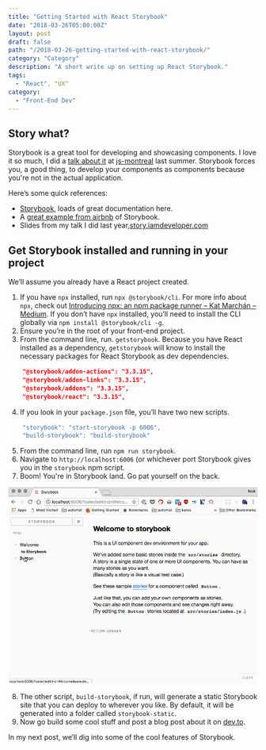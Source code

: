 ```yaml
---
title: "Getting Started with React Storybook"
date: "2018-03-26T05:00:00Z"
layout: post
draft: false
path: "/2018-03-26-getting-started-with-react-storybook/"
category: "Category"
description: "A short write up on setting up React Storybook."
tags:
  - "React", "UX"
category:
  - "Front-End Dev"
---
```


## Story what?

Storybook is a great tool for developing and showcasing components. I love it so much, I did a [talk about it](https://story.iamdeveloper.com) at [js-montreal](http://js-montreal.org) last summer. Storybook forces you, a good thing, to develop your components as components because you're not in the actual application.

Here’s some quick references:

* [Storybook](https://storybook.js.org), loads of great documentation here.
* A [great example from airbnb](http://airbnb.io/react-dates) of Storybook.
* Slides from my talk I did last year,[story.iamdeveloper.com](http://story.iamdeveloper.com)

## Get Storybook installed and running in your project

We’ll assume you already have a React project created.

1. If you have `npx` installed, run `npx @storybook/cli`. For more info about `npx`, check out [Introducing npx: an npm package runner – Kat Marchán – Medium](https://medium.com/@maybekatz/introducing-npx-an-npm-package-runner-55f7d4bd282b). If you don’t have `npx` installed, you’ll need to install the CLI globally via `npm install @storybook/cli -g`.
2. Ensure you’re in the root of your front-end project.
3. From the command line, run. `getstorybook`. Because you have React installed as a dependency, `getstorybook` will know to install the necessary packages for React Storybook as dev dependencies.

```json
    "@storybook/addon-actions": "3.3.15",
    "@storybook/addon-links": "3.3.15",
    "@storybook/addons": "3.3.15",
    "@storybook/react": "3.3.15",
```

4. If you look in your `package.json` file, you’ll have two new scripts.

```javascript
    "storybook": "start-storybook -p 6006",
    "build-storybook": "build-storybook"
```

5. From the command line, run `npm run storybook`.
6. Navigate to `http://localhost:6006` (or whichever port Storybook gives you in the `storybook` npm script.
7. Boom! You're in Storybook land. Go pat yourself on the back.

![Screenshot of Storybook in action](./assets/storybook.gif)

8.  The other script, `build-storybook`, if run, will generate a static Storybook site that you can deploy to wherever you like. By default, it will be generated into a folder called `storybook-static`.
9. Now go build some cool stuff and post a blog post about it on [dev.to](https://dev.to/new).

In my next post, we’ll dig into some of the cool features of Storybook.